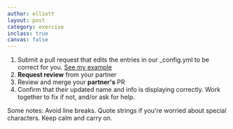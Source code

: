 ```yaml
---
author: elliott
layout: post
category: exercise
inclass: true
canvas: false
---
```


1. Submit a pull request that edits the entries in our _config.yml to be correct for you. [See my example](https://github.com/silshack/spring2016/blob/gh-pages/_config.yml#L54)
2. **Request review** from your partner
3. Review and merge your **partner's** PR
4. Confirm that their updated name and info is displaying correctly. Work together to fix if not, and/or ask for help.


Some notes: Avoid line breaks.  Quote strings if you're worried about special characters. Keep calm and carry on.